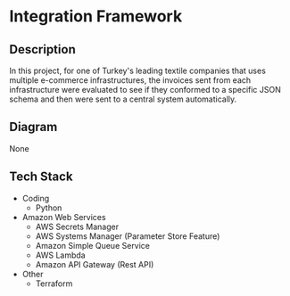 # Integration Framework

## Description
In this project, for one of Turkey's leading textile companies that uses multiple e-commerce infrastructures, the invoices sent from each infrastructure were evaluated to see if they conformed to a specific JSON schema and then were sent to a central system automatically.

## Diagram
None

## Tech Stack
* Coding
    * Python
* Amazon Web Services
    * AWS Secrets Manager
    * AWS Systems Manager (Parameter Store Feature)
    * Amazon Simple Queue Service
    * AWS Lambda
    * Amazon API Gateway (Rest API)
* Other
    * Terraform